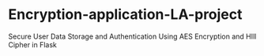 # Encryption-application-LA-project
 Secure User Data Storage and Authentication Using  AES Encryption and HIll Cipher in Flask
